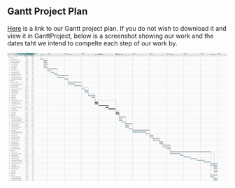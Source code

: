 ## Gantt Project Plan

[Here](gantt-chart/ganttproject.gan) is a link to our Gantt project plan. If you do not wish to download it and view it in GanttProject, below is a screenshot showing our work and the dates taht we intend to compelte each step of our work by. 

![Gantt Project Plan](gantt-chart/Project%20Plan%202.png)